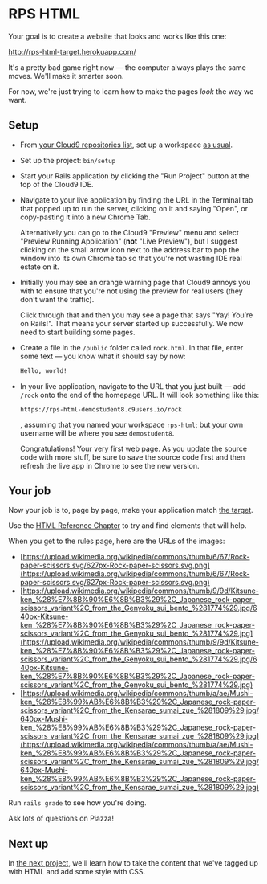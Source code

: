 # RPS HTML

Your goal is to create a website that looks and works like this one:

http://rps-html-target.herokuapp.com/

It's a pretty bad game right now — the computer always plays the same moves. We'll make it smarter soon.

For now, we're just trying to learn how to make the pages _look_ the way we want.

## Setup

 - From [your Cloud9 repositories list](https://c9.io/account/repos), set up a workspace [as usual](https://guides.firstdraft.com/starting-on-a-project-in-cloud9).
 - Set up the project: `bin/setup`
 - Start your Rails application by clicking the "Run Project" button at the top of the Cloud9 IDE.
 - Navigate to your live application by finding the URL in the Terminal tab that popped up to run the server, clicking on it and saying "Open", or copy-pasting it into a new Chrome Tab.

    Alternatively you can go to the Cloud9 "Preview" menu and select "Preview Running Application" (**not** "Live Preview"), but I suggest clicking on the small arrow icon next to the address bar to pop the window into its own Chrome tab so that you're not wasting IDE real estate on it.
 - Initially you may see an orange warning page that Cloud9 annoys you with to ensure that you're not using the preview for real users (they don't want the traffic).

     Click through that and then you may see a page that says "Yay! You’re on Rails!". That means your server started up successfully. We now need to start building some pages.
 - Create a file in the `/public` folder called `rock.html`. In that file, enter some text — you know what it should say by now:

    ```html
    Hello, world!
    ```
 - In your live application, navigate to the URL that you just built — add `/rock` onto the end of the homepage URL. It will look something like this:

    ```
    https://rps-html-demostudent8.c9users.io/rock
    ```

    , assuming that you named your workspace `rps-html`; but your own username will be where you see `demostudent8`.

    Congratulations! Your very first web page. As you update the source code with more stuff, be sure to save the source code first and then refresh the live app in Chrome to see the new version.

## Your job

Now your job is to, page by page, make your application match [the target](http://rps-html-target.herokuapp.com/rock).

Use the [HTML Reference Chapter](https://chapters.firstdraft.com/chapters/771) to try and find elements that will help.

When you get to the rules page, here are the URLs of the images:

 - [https://upload.wikimedia.org/wikipedia/commons/thumb/6/67/Rock-paper-scissors.svg/627px-Rock-paper-scissors.svg.png](https://upload.wikimedia.org/wikipedia/commons/thumb/6/67/Rock-paper-scissors.svg/627px-Rock-paper-scissors.svg.png)
 - [https://upload.wikimedia.org/wikipedia/commons/thumb/9/9d/Kitsune-ken_%28%E7%8B%90%E6%8B%B3%29%2C_Japanese_rock-paper-scissors_variant%2C_from_the_Genyoku_sui_bento_%281774%29.jpg/640px-Kitsune-ken_%28%E7%8B%90%E6%8B%B3%29%2C_Japanese_rock-paper-scissors_variant%2C_from_the_Genyoku_sui_bento_%281774%29.jpg](https://upload.wikimedia.org/wikipedia/commons/thumb/9/9d/Kitsune-ken_%28%E7%8B%90%E6%8B%B3%29%2C_Japanese_rock-paper-scissors_variant%2C_from_the_Genyoku_sui_bento_%281774%29.jpg/640px-Kitsune-ken_%28%E7%8B%90%E6%8B%B3%29%2C_Japanese_rock-paper-scissors_variant%2C_from_the_Genyoku_sui_bento_%281774%29.jpg)
 - [https://upload.wikimedia.org/wikipedia/commons/thumb/a/ae/Mushi-ken_%28%E8%99%AB%E6%8B%B3%29%2C_Japanese_rock-paper-scissors_variant%2C_from_the_Kensarae_sumai_zue_%281809%29.jpg/640px-Mushi-ken_%28%E8%99%AB%E6%8B%B3%29%2C_Japanese_rock-paper-scissors_variant%2C_from_the_Kensarae_sumai_zue_%281809%29.jpg](https://upload.wikimedia.org/wikipedia/commons/thumb/a/ae/Mushi-ken_%28%E8%99%AB%E6%8B%B3%29%2C_Japanese_rock-paper-scissors_variant%2C_from_the_Kensarae_sumai_zue_%281809%29.jpg/640px-Mushi-ken_%28%E8%99%AB%E6%8B%B3%29%2C_Japanese_rock-paper-scissors_variant%2C_from_the_Kensarae_sumai_zue_%281809%29.jpg)

Run `rails grade` to see how you're doing.

Ask lots of questions on Piazza!

## Next up

In [the next project](http://rps-css-target.herokuapp.com/), we'll learn how to take the content that we've tagged up with HTML and add some style with CSS.
